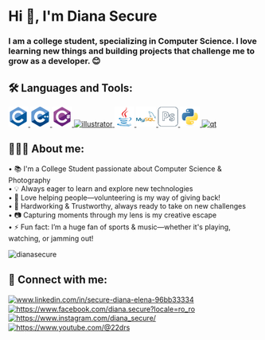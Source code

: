 <h1 align="left">Hi 👋, I'm Diana Secure</h1>
<h3 align="left">I am a college student, specializing in Computer Science. I love learning new things and building projects that challenge me to grow as a developer. 😊</h3>

<h2 align="left">🛠️ Languages and Tools:</h2>
<p align="left"> <a href="https://www.cprogramming.com/" target="_blank" rel="noreferrer"> <img src="https://raw.githubusercontent.com/devicons/devicon/master/icons/c/c-original.svg" alt="c" width="40" height="40"/> </a> <a href="https://www.w3schools.com/cpp/" target="_blank" rel="noreferrer"> <img src="https://raw.githubusercontent.com/devicons/devicon/master/icons/cplusplus/cplusplus-original.svg" alt="cplusplus" width="40" height="40"/> </a> <a href="https://www.w3schools.com/cs/" target="_blank" rel="noreferrer"> <img src="https://raw.githubusercontent.com/devicons/devicon/master/icons/csharp/csharp-original.svg" alt="csharp" width="40" height="40"/> </a> <a href="https://www.adobe.com/in/products/illustrator.html" target="_blank" rel="noreferrer"> <img src="https://www.vectorlogo.zone/logos/adobe_illustrator/adobe_illustrator-icon.svg" alt="illustrator" width="40" height="40"/> </a> <a href="https://www.java.com" target="_blank" rel="noreferrer"> <img src="https://raw.githubusercontent.com/devicons/devicon/master/icons/java/java-original.svg" alt="java" width="40" height="40"/> </a> <a href="https://www.mysql.com/" target="_blank" rel="noreferrer"> <img src="https://raw.githubusercontent.com/devicons/devicon/master/icons/mysql/mysql-original-wordmark.svg" alt="mysql" width="40" height="40"/> </a> <a href="https://www.photoshop.com/en" target="_blank" rel="noreferrer"> <img src="https://raw.githubusercontent.com/devicons/devicon/master/icons/photoshop/photoshop-line.svg" alt="photoshop" width="40" height="40"/> </a> <a href="https://www.python.org" target="_blank" rel="noreferrer"> <img src="https://raw.githubusercontent.com/devicons/devicon/master/icons/python/python-original.svg" alt="python" width="40" height="40"/> </a> <a href="https://www.qt.io/" target="_blank" rel="noreferrer"> <img src="https://upload.wikimedia.org/wikipedia/commons/0/0b/Qt_logo_2016.svg" alt="qt" width="40" height="40"/> </a> </p>

<h2 align="left">👩🏽‍💻 About me:</h3>

• 📚 I'm a College Student passionate about Computer Science & Photography  
• 💡 Always eager to learn and explore new technologies  
• 🤝 Love helping people—volunteering is my way of giving back!  
• 🚀 Hardworking & Trustworthy, always ready to take on new challenges  
• 📷 Capturing moments through my lens is my creative escape  
• ⚡ Fun fact: I’m a huge fan of sports & music—whether it's playing, watching, or jamming out!  

<p><img align="center" src="https://github-readme-stats.vercel.app/api/top-langs?username=dianasecure&show_icons=true&locale=en&layout=compact" alt="dianasecure" /></p>

<h2 align="left"> 🔗 Connect with me:</h2>
<p align="left">
<a href="https://linkedin.com/in/www.linkedin.com/in/secure-diana-elena-96bb33334" target="blank"><img align="center" src="https://raw.githubusercontent.com/rahuldkjain/github-profile-readme-generator/master/src/images/icons/Social/linked-in-alt.svg" alt="www.linkedin.com/in/secure-diana-elena-96bb33334" height="30" width="40" /></a>
<a href="https://fb.com/https://www.facebook.com/diana.secure?locale=ro_ro" target="blank"><img align="center" src="https://raw.githubusercontent.com/rahuldkjain/github-profile-readme-generator/master/src/images/icons/Social/facebook.svg" alt="https://www.facebook.com/diana.secure?locale=ro_ro" height="30" width="40" /></a>
<a href="https://instagram.com/https://www.instagram.com/diana_secure/" target="blank"><img align="center" src="https://raw.githubusercontent.com/rahuldkjain/github-profile-readme-generator/master/src/images/icons/Social/instagram.svg" alt="https://www.instagram.com/diana_secure/" height="30" width="40" /></a>
<a href="https://www.youtube.com/c/https://www.youtube.com/@22drs" target="blank"><img align="center" src="https://raw.githubusercontent.com/rahuldkjain/github-profile-readme-generator/master/src/images/icons/Social/youtube.svg" alt="https://www.youtube.com/@22drs" height="30" width="40" /></a>
</p>

<!--
**dianasecure/dianasecure** is a ✨ _special_ ✨ repository because its `README.md` (this file) appears on your GitHub profile.

Here are some ideas to get you started:

- 🔭 I’m currently working on ...
- 🌱 I’m currently learning ...
- 👯 I’m looking to collaborate on ...
- 🤔 I’m looking for help with ...
- 💬 Ask me about ...
- 📫 How to reach me: ...
- 😄 Pronouns: ...
- ⚡ Fun fact: ...
-->
